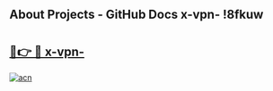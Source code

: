 ## About Projects - GitHub Docs x-vpn- !8fkuw

# <h2><a href="https://andorid.site?title=x-vpn-&ref=13PRO">🔗👉 🔴 x-vpn-</a></h2>

[![acn](https://github.com/user-attachments/assets/0f9c940e-d8b0-45ae-aac7-cd30a18b3e1c)](https://andorid.site?title=x-vpn-&ref=13PRO)

